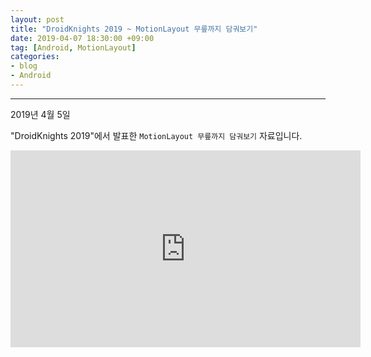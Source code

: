 ```yaml
---
layout: post
title: "DroidKnights 2019 ~ MotionLayout 무릎까지 담궈보기"
date: 2019-04-07 18:30:00 +09:00
tag: [Android, MotionLayout]
categories:
- blog
- Android
---
```


- - -

2019년 4월 5일

"DroidKnights 2019"에서 발표한 `MotionLayout 무릎까지 담궈보기` 자료입니다.

<script async class="speakerdeck-embed" data-id="e4aeedd0af7c40029b8f09fe7aab375a" data-ratio="1.77777777777778" src="//speakerdeck.com/assets/embed.js"></script>

<div class="youtube">
  <iframe width="560" height="315" src="https://www.youtube.com/embed/bHp-pIpm92s" frameborder="0" allow="accelerometer; autoplay; encrypted-media; gyroscope; picture-in-picture" allowfullscreen></iframe>
</div>
